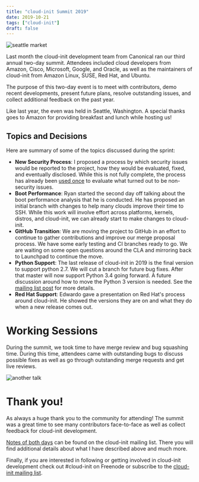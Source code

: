 ```yaml
---
title: "cloud-init Summit 2019"
date: 2019-10-21
tags: ["cloud-init"]
draft: false
---
```


![seattle market](/img/sprint/2019-cloud-init/market.jpg)

Last month the cloud-init development team from Canonical ran our third annual two-day summit. Attendees included cloud developers from Amazon, Cisco, Microsoft, Google, and Oracle, as well as the maintainers of cloud-init from Amazon Linux, SUSE, Red Hat, and Ubuntu.

The purpose of this two-day event is to meet with contributors, demo recent developments, present future plans, resolve outstanding issues, and collect additional feedback on the past year.

Like last year, the even was held in Seattle, Washington. A special thanks goes to Amazon for providing breakfast and lunch while hosting us!

## Topics and Decisions

Here are summary of some of the topics discussed during the sprint:

- __New Security Process__: I proposed a process by which security issues would be reported to the project, how they would be evaluated, fixed, and eventually disclosed. While this is not fully complete, the process has already been [used once](https://lists.launchpad.net/cloud-init/msg00228.html) to evaluate what turned out to be non-security issues.
- __Boot Performance__: Ryan started the second day off talking about the boot performance analysis that he is conducted. He has proposed an initial branch with changes to help many clouds improve their time to SSH. While this work will involve effort across platforms, kernels, distros, and cloud-init, we can already start to make changes to cloud-init.
- __GitHub Transition__: We are moving the project to GitHub in an effort to continue to gather contributions and improve our merge proposal process. We have some early testing and CI branches ready to go. We are waiting on some open questions around the CLA and mirroring back to Launchpad to continue the move.
- __Python Support__: The last release of cloud-init in 2019 is the final version to support python 2.7. We will cut a branch for future bug fixes. After that master will now support Python 3.4 going forward. A future discussion around how to move the Python 3 version is needed. See the [mailing list post](https://lists.launchpad.net/cloud-init/msg00227.html) for more details.
- __Red Hat Support__: Edwardo gave a presentation on Red Hat's process around cloud-init. He showed the versions they are on and what they do when a new release comes out.

# Working Sessions

During the summit, we took time to have merge review and bug squashing time. During this time, attendees came with outstanding bugs to discuss possible fixes as well as go through outstanding merge requests and get live reviews.

![another talk](/img/sprint/2019-cloud-init/amazon.jpg)

# Thank you!

As always a huge thank you to the community for attending! The summit was a great time to see many contributors face-to-face as well as collect feedback for cloud-init development.

[Notes of both days](https://lists.launchpad.net/cloud-init/msg00226.html) can be found on the cloud-init mailing list. There you will find additional details about what I have described above and much more.

Finally, if you are interested in following or getting involved in cloud-init development check out #cloud-init on Freenode or subscribe to the [cloud-init mailing list](https://launchpad.net/~cloud-init).
